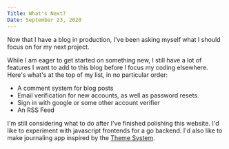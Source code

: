 ```yaml
---
Title: What's Next?
Date: September 23, 2020
---
```


Now that I have a blog in production, I've been asking myself what I should focus on for my next project.

While I am eager to get started on something new, I still have a lot of features I want to add to this blog before I focus my coding elsewhere.  Here's what's at the top of my list, in no particular order:

- A comment system for blog posts
- Email verification for new accounts, as well as password resets.
- Sign in with google or some other account verifier
- An RSS Feed

I'm still considering what to do after I've finished polishing this website.  I'd like to experiment with javascript frontends for a go backend.  I'd also like to make journaling app inspired by the [Theme System](https://www.thethemesystem.com/).